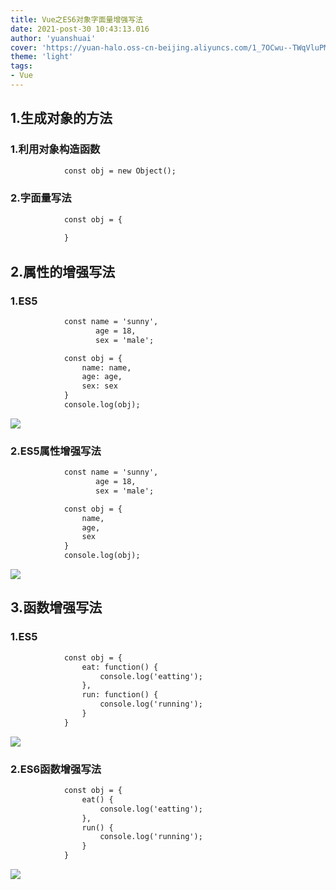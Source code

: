 ```yaml
---
title: Vue之ES6对象字面量增强写法
date: 2021-post-30 10:43:13.016
author: 'yuanshuai'
cover: 'https://yuan-halo.oss-cn-beijing.aliyuncs.com/1_7OCwu--TWqVluPMsZdzWKw-34ce1bcaed3b4c59a2183cf00af73987_1622733997113.png'
theme: 'light'
tags: 
- Vue
---
```


## 1.生成对象的方法

### 1.利用对象构造函数

```html
            const obj = new Object();
```

### 2.字面量写法

```html
            const obj = {
                
            }
```

## 2.属性的增强写法

### 1.ES5

```html
            const name = 'sunny',
                   age = 18,
                   sex = 'male';

            const obj = {
                name: name,
                age: age,
                sex: sex
            }
            console.log(obj);
```

![](https://hexobbblog.oss-cn-beijing.aliyuncs.com/images/vue/56.png)

### 2.ES5属性增强写法

```html
            const name = 'sunny',
                   age = 18,
                   sex = 'male';

            const obj = {
                name,
                age,
                sex
            }
            console.log(obj);
```

![](https://hexobbblog.oss-cn-beijing.aliyuncs.com/images/vue/57.png)

## 3.函数增强写法

### 1.ES5

```html
            const obj = {
                eat: function() {
                    console.log('eatting');
                },
                run: function() {
                    console.log('running');
                }
            }
```

![](https://hexobbblog.oss-cn-beijing.aliyuncs.com/images/vue/58.png)

### 2.ES6函数增强写法

```html
            const obj = {
                eat() {
                    console.log('eatting');
                },
                run() {
                    console.log('running');
                }
            }
```

![](https://hexobbblog.oss-cn-beijing.aliyuncs.com/images/vue/59.png)